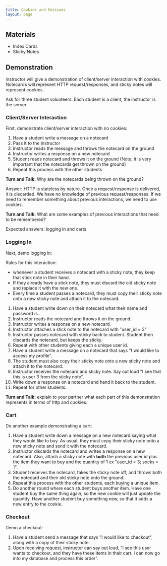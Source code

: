 ```yaml
---
title: Cookies and Sessions
layout: page
---
```


## Materials

* Index Cards
* Sticky Notes

## Demonstration

Instructor will give a demonstration of client/server interaction with cookies. Notecards will represent HTTP request/responses, and sticky notes will represent cookies.

Ask for three student volunteers. Each student is a client, the instructor is the server.

### Client/Server Interaction

First, demonstrate client/server interaction with no cookies:

1. Have a student write a message on a notecard
1. Pass it to the instructor
1. Instructor reads the message and throws the notecard on the ground
1. Instructor writes a response on a new notecard
1. Student reads notecard and throws it on the ground (Note, it is very important that the notecards get thrown on the ground)
1. Repeat this process with the other students

**Turn and Talk:** Why are the notecards being thrown on the ground?

Answer: HTTP is stateless by nature. Once a request/response is delivered, it is discarded. We have no knowledge of previous request/responses. If we need to remember something about previous interactions, we need to use cookies.

**Turn and Talk:** What are some examples of previous interactions that need to be remembered?

Expected answers: logging in and carts.

### Logging In

Next, demo logging in:

Rules for this interaction:

* whenever a student receives a notecard with a sticky note, they keep that stick note in their hand.
* If they already have a stick note, they must discard the old sticky note and replace it with the new one.
* Every time a student passes a notecard, they must copy their sticky note onto a new sticky note and attach it to the notecard.

1. Have a student write down on their notecard what their name and password is.
1. Instructor reads the notecard and throws it on the ground.
1. Instructor writes a response on a new notecard.
1. Instructor attaches a stick note to the notecard with "user_id = 3"
1. Instructor passes notecard with sticky back to student. Student then discards the notecard, but keeps the sticky.
1. Repeat with other students giving each a unique user id.
1. Have a student write a message on a notecard that says "I would like to access my profile".
1. The student must also copy their sticky note onto a new sticky note and attach it to the notecard.
1. Instructor receives the notecard and sticky note. Say out loud "I see that this is user 3 from the sticky note".
1. Write down a response on a notecard and hand it back to the student.
1. Repeat for other students.

**Turn and Talk:**  explain to your partner what each part of this demonstration represents in terms of http and cookies.

### Cart

Do another example demonstrating a cart:

1. Have a student write down a message on a new notecard saying what they would like to buy. As usual, they must copy their sticky note onto a new sticky note and send it with the notecard.
1. Instructor discards the notecard and writes a response on a new notecard. Also, attach a sticky note with **both** the previous user id plus the item they want to buy and the quantity of 1 ex "user_id = 3; socks = 1".
1. Student receives the notecard, takes the sticky note off, and throws both the notecard and their old sticky note onto the ground.
1. Repeat this process with the other students, each buying a unique item.
1. Do another round where each student buys another item. Have one student buy the same thing again, so the new cookie will just update the quantity. Have another student buy something new, so that it adds a new entry to the cookie.

### Checkout

Demo a checkout:

1. Have a student send a message that says "I would like to checkout", along with a copy of their sticky note.
1. Upon receiving request, instructor can say out loud, "I see this user wants to checkout, and they have these items in their cart. I can now go into my database and process this order".
